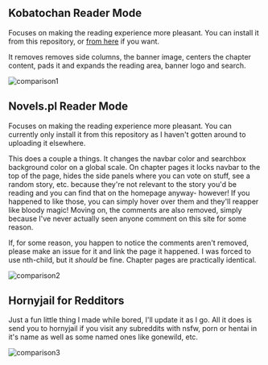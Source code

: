 ## Kobatochan Reader Mode

Focuses on making the reading experience more pleasant. You can install it from this repository, or [from here](https://userstyles.org/styles/185935/kobatochan-reader-mode) if you want.

It removes removes side columns, the banner image, centers the chapter content, pads it and expands the reading area, banner logo and search.

![comparison1](https://github.com/WidgetMidget/scripts-and-userstyles/blob/master/resources/kabotochan-reader-mode-comparison.png)

## Novels.pl Reader Mode

Focuses on making the reading experience more pleasant. You can currently only install it from this repository as I haven't gotten around to uploading it elsewhere.

This does a couple a things. It changes the navbar color and searchbox background color on a global scale. On chapter pages it locks navbar to the top of the page, hides the side panels where you can vote on stuff, see a random story, etc. because they're not relevant to the story you'd be reading and you can find that on the homepage anyway- however! If you happened to like those, you can simply hover over them and they'll reapper like bloody magic! Moving on, the comments are also removed, simply because I've never actually seen anyone comment on this site for some reason. 

If, for some reason, you happen to notice the comments aren't removed, please make an issue for it and link the page it happened. I was forced to use nth-child, but it *should* be fine. Chapter pages are practically identical.

![comparison2](https://github.com/WidgetMidget/scripts-and-userstyles/blob/master/resources/novels_pl-reader-mode-comparison-v2.png)

## Hornyjail for Redditors

Just a fun little thing I made while bored, I'll update it as I go. All it does is send you to hornyjail if you visit any subreddits with nsfw, porn or hentai in it's name as well as some named ones like gonewild, etc.

![comparison3](https://github.com/WidgetMidget/scripts-and-userstyles/blob/master/resources/hornyjail.png)